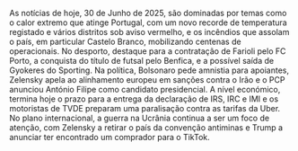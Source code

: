 As notícias de hoje, 30 de Junho de 2025, são dominadas por temas como o calor extremo que atinge Portugal, com um novo recorde de temperatura registado e vários distritos sob aviso vermelho, e os incêndios que assolam o país, em particular Castelo Branco, mobilizando centenas de operacionais. No desporto, destaque para a contratação de Farioli pelo FC Porto, a conquista do título de futsal pelo Benfica, e a possível saída de Gyokeres do Sporting. Na política, Bolsonaro pede amnistia para apoiantes, Zelensky apela ao alinhamento europeu em sanções contra o Irão e o PCP anunciou António Filipe como candidato presidencial. A nível económico, termina hoje o prazo para a entrega da declaração de IRS, IRC e IMI e os motoristas de TVDE preparam uma paralisação contra as tarifas da Uber. No plano internacional, a guerra na Ucrânia continua a ser um foco de atenção, com Zelensky a retirar o país da convenção antiminas e Trump a anunciar ter encontrado um comprador para o TikTok.